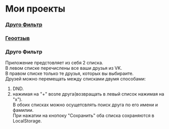 # Мои проекты

### [Друго Фильтр](https://ilyatag.github.io/PrVkFriendsFilter)

### [Геоотзыв](https://ilyatag.github.io/PrYaMap/)


### Друго Фильтр
Приложение предстовляет из себя 2 списка.  
В левом списке перечислены все ваши друзья из VK.  
В правом списке только те друзья, которых вы выбираите.  
Друзей можно перемещать между списками двумя способами:  
  1. DND.
  2. нажимая на "+" возле друга(возвращать в левый список нажимая на "x").  
В обоих списках можно осущетсвлять поиск друга по его имени и фамилии.  
При нажатии на кнопоку "Сохранить" оба списка сохраняются в LocalStorage.  
